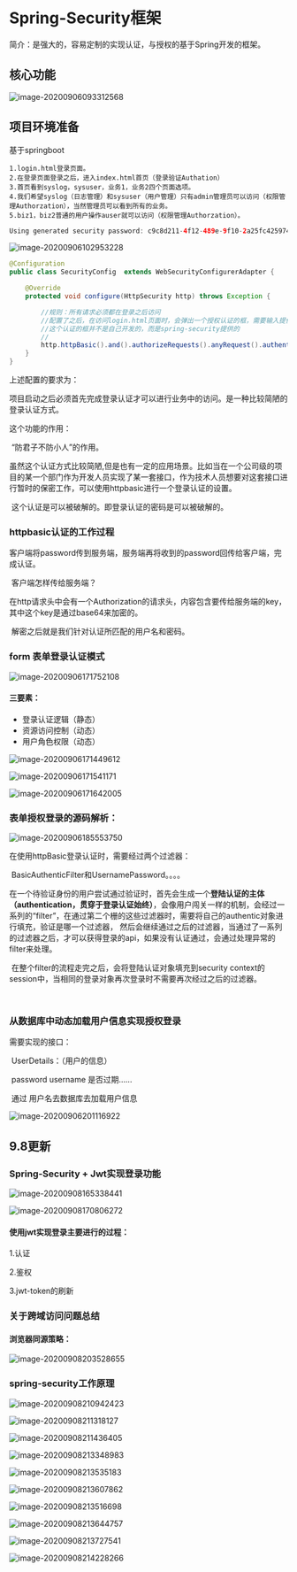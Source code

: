 # Spring-Security框架

简介：是强大的，容易定制的实现认证，与授权的基于Spring开发的框架。

## 核心功能

![image-20200906093312568](C:\Users\11310\AppData\Roaming\Typora\typora-user-images\image-20200906093312568.png)

## 项目环境准备

基于springboot

```
1.login.html登录页面。
2.在登录页面登录之后，进入index.html首页（登录验证Authation）
3.首页看到syslog，sysuser，业务1，业务2四个页面选项。
4.我们希望syslog（日志管理）和sysuser（用户管理）只有admin管理员可以访问（权限管理Authorzation），当然管理员可以看到所有的业务。
5.biz1，biz2普通的用户操作auser就可以访问（权限管理Authorzation）。
```

```java
Using generated security password: c9c8d211-4f12-489e-9f10-2a25fc425974
```

![image-20200906102953228](C:\Users\11310\AppData\Roaming\Typora\typora-user-images\image-20200906102953228.png)



```java
@Configuration
public class SecurityConfig  extends WebSecurityConfigurerAdapter {

    @Override
    protected void configure(HttpSecurity http) throws Exception {

        //规则：所有请求必须都在登录之后访问
        //配置了之后，在访问login.html页面时，会弹出一个授权认证的框，需要输入提供的用户名和密码才可以进入到项目的登录中。
        //这个认证的框并不是自己开发的，而是spring-security提供的
        //
        http.httpBasic().and().authorizeRequests().anyRequest().authenticated();
    }
}
```

上述配置的要求为：

   项目启动之后必须首先完成登录认证才可以进行业务中的访问。是一种比较简陋的登录认证方式。

   这个功能的作用：

​         “防君子不防小人”的作用。

​          虽然这个认证方式比较简陋,但是也有一定的应用场景。比如当在一个公司级的项目的某一个部门作为开发人员实现了某一套接口，作为技术人员想要对这套接口进行暂时的保密工作，可以使用httpbasic进行一个登录认证的设置。

​        这个认证是可以被破解的。即登录认证的密码是可以被破解的。



### httpbasic认证的工作过程

​    客户端将password传到服务端，服务端再将收到的password回传给客户端，完成认证。

​    客户端怎样传给服务端？

​    在http请求头中会有一个Authorization的请求头，内容包含要传给服务端的key，其中这个key是通过base64来加密的。

​     解密之后就是我们针对认证所匹配的用户名和密码。



### form 表单登录认证模式

![image-20200906171752108](C:\Users\11310\AppData\Roaming\Typora\typora-user-images\image-20200906171752108.png)



#### 三要素：

- 登录认证逻辑（静态）
- 资源访问控制（动态）
- 用户角色权限（动态）

![image-20200906171449612](C:\Users\11310\AppData\Roaming\Typora\typora-user-images\image-20200906171449612.png)

![image-20200906171541171](C:\Users\11310\AppData\Roaming\Typora\typora-user-images\image-20200906171541171.png)

![image-20200906171642005](C:\Users\11310\AppData\Roaming\Typora\typora-user-images\image-20200906171642005.png)

### 表单授权登录的源码解析：

![image-20200906185553750](C:\Users\11310\AppData\Roaming\Typora\typora-user-images\image-20200906185553750.png)

在使用httpBasic登录认证时，需要经过两个过滤器：

​     BasicAuthenticFilter和UsernamePassword。。。。

​     在一个待验证身份的用户尝试通过验证时，首先会生成一个**登陆认证的主体（authentication，贯穿于登录认证始终）**，会像用户闯关一样的机制，会经过一系列的“filter”，在通过第二个栅的这些过滤器时，需要将自己的authentic对象进行填充，验证是哪一个过滤器， 然后会继续通过之后的过滤器，当通过了一系列的过滤器之后，才可以获得登录的api，如果没有认证通过，会通过处理异常的filter来处理。

​     在整个filter的流程走完之后，会将登陆认证对象填充到security context的session中，当相同的登录对象再次登录时不需要再次经过之后的过滤器。

​     

### 从数据库中动态加载用户信息实现授权登录

需要实现的接口：

​     UserDetails：（用户的信息）

​           password username 是否过期……

​     通过 用户名去数据库去加载用户信息



![image-20200906201116922](C:\Users\11310\AppData\Roaming\Typora\typora-user-images\image-20200906201116922.png)



## 9.8更新

### Spring-Security + Jwt实现登录功能

![image-20200908165338441](C:\Users\11310\AppData\Roaming\Typora\typora-user-images\image-20200908165338441.png)

![image-20200908170806272](C:\Users\11310\AppData\Roaming\Typora\typora-user-images\image-20200908170806272.png)



#### 使用jwt实现登录主要进行的过程：

   1.认证

   2.鉴权

   3.jwt-token的刷新



### 关于跨域访问问题总结

#### 浏览器同源策略：

  ![image-20200908203528655](C:\Users\11310\AppData\Roaming\Typora\typora-user-images\image-20200908203528655.png)





### spring-security工作原理

![image-20200908210942423](C:\Users\11310\AppData\Roaming\Typora\typora-user-images\image-20200908210942423.png)



![image-20200908211318127](C:\Users\11310\AppData\Roaming\Typora\typora-user-images\image-20200908211318127.png)



![image-20200908211436405](C:\Users\11310\AppData\Roaming\Typora\typora-user-images\image-20200908211436405.png)







![image-20200908213348983](C:\Users\11310\AppData\Roaming\Typora\typora-user-images\image-20200908213348983.png)



![image-20200908213535183](C:\Users\11310\AppData\Roaming\Typora\typora-user-images\image-20200908213535183.png)

![image-20200908213607862](C:\Users\11310\AppData\Roaming\Typora\typora-user-images\image-20200908213607862.png)

![image-20200908213516698](C:\Users\11310\AppData\Roaming\Typora\typora-user-images\image-20200908213516698.png)



![image-20200908213644757](C:\Users\11310\AppData\Roaming\Typora\typora-user-images\image-20200908213644757.png)



![image-20200908213727541](C:\Users\11310\AppData\Roaming\Typora\typora-user-images\image-20200908213727541.png)





![image-20200908214228266](C:\Users\11310\AppData\Roaming\Typora\typora-user-images\image-20200908214228266.png)
